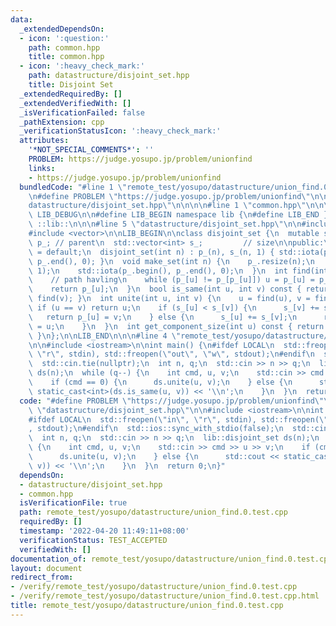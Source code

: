 ```yaml
---
data:
  _extendedDependsOn:
  - icon: ':question:'
    path: common.hpp
    title: common.hpp
  - icon: ':heavy_check_mark:'
    path: datastructure/disjoint_set.hpp
    title: Disjoint Set
  _extendedRequiredBy: []
  _extendedVerifiedWith: []
  _isVerificationFailed: false
  _pathExtension: cpp
  _verificationStatusIcon: ':heavy_check_mark:'
  attributes:
    '*NOT_SPECIAL_COMMENTS*': ''
    PROBLEM: https://judge.yosupo.jp/problem/unionfind
    links:
    - https://judge.yosupo.jp/problem/unionfind
  bundledCode: "#line 1 \"remote_test/yosupo/datastructure/union_find.0.test.cpp\"\
    \n#define PROBLEM \"https://judge.yosupo.jp/problem/unionfind\"\n\n#line 1 \"\
    datastructure/disjoint_set.hpp\"\n\n\n\n#line 1 \"common.hpp\"\n\n\n\n#define\
    \ LIB_DEBUG\n\n#define LIB_BEGIN namespace lib {\n#define LIB_END }\n#define LIB\
    \ ::lib::\n\n\n#line 5 \"datastructure/disjoint_set.hpp\"\n\n#include <numeric>\n\
    #include <vector>\n\nLIB_BEGIN\n\nclass disjoint_set {\n  mutable std::vector<int>\
    \ p_; // parent\n  std::vector<int> s_;         // size\n\npublic:\n  disjoint_set()\
    \ = default;\n  disjoint_set(int n) : p_(n), s_(n, 1) { std::iota(p_.begin(),\
    \ p_.end(), 0); }\n  void make_set(int n) {\n    p_.resize(n);\n    s_.assign(n,\
    \ 1);\n    std::iota(p_.begin(), p_.end(), 0);\n  }\n  int find(int u) const {\n\
    \    // path havling\n    while (p_[u] != p_[p_[u]]) u = p_[u] = p_[p_[u]];\n\
    \    return p_[u];\n  }\n  bool is_same(int u, int v) const { return find(u) ==\
    \ find(v); }\n  int unite(int u, int v) {\n    u = find(u), v = find(v);\n   \
    \ if (u == v) return u;\n    if (s_[u] < s_[v]) {\n      s_[v] += s_[u];\n   \
    \   return p_[u] = v;\n    } else {\n      s_[u] += s_[v];\n      return p_[v]\
    \ = u;\n    }\n  }\n  int get_component_size(int u) const { return s_[find(u)];\
    \ }\n};\n\nLIB_END\n\n\n#line 4 \"remote_test/yosupo/datastructure/union_find.0.test.cpp\"\
    \n\n#include <iostream>\n\nint main() {\n#ifdef LOCAL\n  std::freopen(\"in\",\
    \ \"r\", stdin), std::freopen(\"out\", \"w\", stdout);\n#endif\n  std::ios::sync_with_stdio(false);\n\
    \  std::cin.tie(nullptr);\n  int n, q;\n  std::cin >> n >> q;\n  lib::disjoint_set\
    \ ds(n);\n  while (q--) {\n    int cmd, u, v;\n    std::cin >> cmd >> u >> v;\n\
    \    if (cmd == 0) {\n      ds.unite(u, v);\n    } else {\n      std::cout <<\
    \ static_cast<int>(ds.is_same(u, v)) << '\\n';\n    }\n  }\n  return 0;\n}\n"
  code: "#define PROBLEM \"https://judge.yosupo.jp/problem/unionfind\"\n\n#include\
    \ \"datastructure/disjoint_set.hpp\"\n\n#include <iostream>\n\nint main() {\n\
    #ifdef LOCAL\n  std::freopen(\"in\", \"r\", stdin), std::freopen(\"out\", \"w\"\
    , stdout);\n#endif\n  std::ios::sync_with_stdio(false);\n  std::cin.tie(nullptr);\n\
    \  int n, q;\n  std::cin >> n >> q;\n  lib::disjoint_set ds(n);\n  while (q--)\
    \ {\n    int cmd, u, v;\n    std::cin >> cmd >> u >> v;\n    if (cmd == 0) {\n\
    \      ds.unite(u, v);\n    } else {\n      std::cout << static_cast<int>(ds.is_same(u,\
    \ v)) << '\\n';\n    }\n  }\n  return 0;\n}"
  dependsOn:
  - datastructure/disjoint_set.hpp
  - common.hpp
  isVerificationFile: true
  path: remote_test/yosupo/datastructure/union_find.0.test.cpp
  requiredBy: []
  timestamp: '2022-04-20 11:49:11+08:00'
  verificationStatus: TEST_ACCEPTED
  verifiedWith: []
documentation_of: remote_test/yosupo/datastructure/union_find.0.test.cpp
layout: document
redirect_from:
- /verify/remote_test/yosupo/datastructure/union_find.0.test.cpp
- /verify/remote_test/yosupo/datastructure/union_find.0.test.cpp.html
title: remote_test/yosupo/datastructure/union_find.0.test.cpp
---
```

